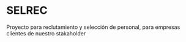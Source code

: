 # SELREC
Proyecto para reclutamiento y selección de personal, para empresas clientes de nuestro stakaholder
